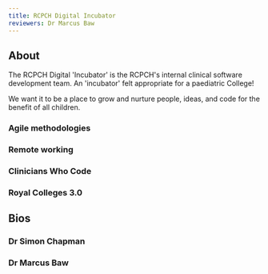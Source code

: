 ```yaml
---
title: RCPCH Digital Incubator
reviewers: Dr Marcus Baw
---
```




## About

The RCPCH Digital 'Incubator' is the RCPCH's internal clinical software development team. An 'incubator' felt appropriate for a paediatric College!

We want it to be a place to grow and nurture people, ideas, and code for the benefit of all children. 

### Agile methodologies

### Remote working

### Clinicians Who Code

### Royal Colleges 3.0

## Bios

### Dr Simon Chapman

### Dr Marcus Baw


